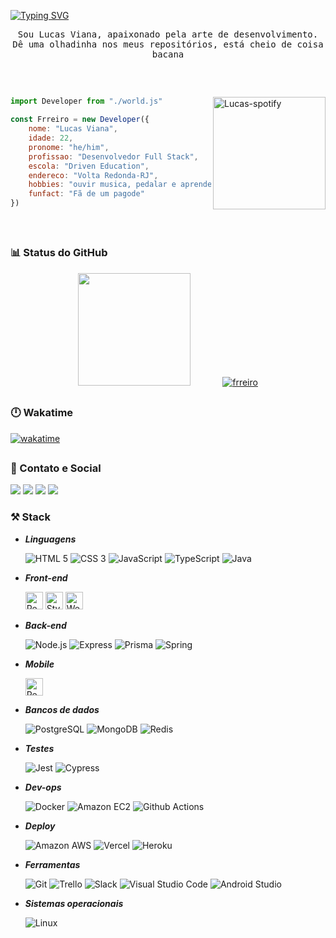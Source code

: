 

[![Typing SVG](https://readme-typing-svg.herokuapp.com?font=Grape+Nuts&size=70&color=247f81&background=FFFFFF00&center=true&vCenter=true&width=1000&height=150&lines=Hello+World+!;Seja+bem-vindo+(a))](https://git.io/typing-svg)

<div align="center">
 <samp>Sou Lucas Viana, apaixonado pela arte de desenvolvimento.
  <br/>Dê uma olhadinha nos meus repositórios, está cheio de coisa bacana
 </samp>
</div>

##
 &nbsp;

<div>
 <a href="https://open.spotify.com/user/31qidjczxezjyrswmiz5effofmai"><img width="180px" align="right" alt="Lucas-spotify" src="https://spotify-github-profile.vercel.app/api/view?uid=31qidjczxezjyrswmiz5effofmai&cover_image=true&theme=default&show_offline=false&background_color=1D6667&interchange=false&bar_color=2ebd37&bar_color_cover=true"/></a>
 </div>


   ```js
   import Developer from "./world.js"
   
   const Frreiro = new Developer({
       nome: "Lucas Viana",
       idade: 22,
       pronome: "he/him",
       profissao: "Desenvolvedor Full Stack",
       escola: "Driven Education",
       endereco: "Volta Redonda-RJ",
       hobbies: "ouvir musica, pedalar e aprender",
       funfact: "Fã de um pagode"
   }) 
   
  
   ```

&nbsp;
 
## 
### 📊 Status do GitHub
 
 <div align="center">
  <img height="180px" src="https://github-readme-stats.vercel.app/api?username=frreiro&show_icons=true&&theme=tokyonight&hide_border=true">
 &nbsp; &nbsp; &nbsp; &nbsp; &nbsp; &nbsp; 
  <a align="right" href="https://github.com/ryo-ma/github-profile-trophy"><img src="https://github-profile-trophy.vercel.app/?username=frreiro&theme=tokyonight&no-frame=true&row=2&column=3&margin-w=15&margin-h=10" alt="frreiro" /></a>
</div>

## 
### 🕛 Wakatime
 
  [![wakatime](https://wakatime.com/badge/user/28e917fb-bdf9-451a-862c-e1dbe97f3940.svg)](https://wakatime.com/@frreiro)

 
## 
### 📱 Contato e Social

 
 <div>
  <a href="mailto:lucasvfv@gmail.com">
   <img  src="https://img.shields.io/badge/-Gmail-%23333?style=for-the-badge&logo=gmail&logoColor=white" target="_blank"></a>
  <a href="https://www.linkedin.com/in/lucas-viana-a37938236/" target="_blank">
   <img src="https://img.shields.io/badge/-LinkedIn-%230077B5?style=for-the-badge&logo=linkedin&logoColor=white" target="_blank"></a> 
  <a href="https://www.instagram.com/ferreirodev/" target="_blank">
   <img src="https://img.shields.io/badge/Instagram-E4405F?style=for-the-badge&logo=instagram&logoColor=white" target="_blank"></a> 
   <a href="https://medium.com/@frreiro" target="_blank">
   <img src="https://img.shields.io/badge/Medium-12100E?style=for-the-badge&logo=medium&logoColor=white" target="_blank"></a> 
</div>



  ### ⚒️ Stack
-   _**Linguagens**_
    <p>
      <img alt="HTML 5" src="https://img.shields.io/static/v1?message=HTML5&logo=HTML5&labelColor=E34F26&color=E34F26&logoColor=white&label=%20&style=for-the-badge">
      <img alt="CSS 3" src="https://img.shields.io/static/v1?message=CSS3&logo=CSS3&  labelColor=2072B6&color=2072B6&logoColor=white&label=%20&style=for-the-badge">
      <img alt="JavaScript" src="https://img.shields.io/static/v1?message=JavaScript&logo=JavaScript&labelColor=F7DF1E&color=F7DF1E&logoColor=black&label=%20&style=for-the-badge">
      <img alt="TypeScript" src="https://img.shields.io/static/v1?message=TypeScript&logo=TypeScript&labelColor=3178C6&color=3178C6&logoColor=white&label=%20&style=for-the-badge">
      <img alt="Java" src="https://img.shields.io/badge/Java-ED8B00?style=for-the-badge&logo=java&logoColor=white">
    </p>

-   _**Front-end**_
    <p>
      <img height="28em" alt="React" src="https://img.shields.io/static/v1?message=ReactJs&logo=react&labelColor=61DAFB&color=61DAFB&logoColor=black&label=%20&style=for-the-badge">
      <img height="28em" alt="Styled-Components" src="https://img.shields.io/static/v1?message=styled-components&logo=styled-components&labelColor=DB7093&color=DB7093&logoColor=white&label=%20&style=for-the-badge">
      <img height="28em" alt="Webpack" src="https://img.shields.io/static/v1?message=Webpack&logo=Webpack&labelColor=8DD6F9&color=8DD6F9&logoColor=4E4E4E&label=%20&style=for-the-badge">
    </p>

-   _**Back-end**_
    <p>
      <img alt="Node.js" src="https://img.shields.io/static/v1?message=Node.js&logo=Node.js&labelColor=339933&color=339933&logoColor=white&label=%20&style=for-the-badge">
      <img alt="Express" src="https://img.shields.io/static/v1?message=Express&logo=Express&labelColor=000000&color=000000&logoColor=white&label=%20&style=for-the-badge">
      <img alt="Prisma" src="https://img.shields.io/static/v1?message=Prisma&logo=Prisma&labelColor=2D3748&color=2D3748&logoColor=white&label=%20&style=for-the-badge">
      <img alt="Spring" src="https://img.shields.io/badge/Spring-6DB33F?style=for-the-badge&logo=spring&logoColor=white">
    </p>
    
-   _**Mobile**_
    <p>
      <img height="28em" alt="React" src="https://img.shields.io/badge/React_Native-20232A?style=for-the-badge&logo=react&logoColor=61DAFB">
    </p>

-   _**Bancos de dados**_
    <p>
      <img alt="PostgreSQL" src="https://img.shields.io/static/v1?message=PostgreSQL&logo=PostgreSQL&labelColor=4169E1&color=4169E1&logoColor=white&label=%20&style=for-the-badge">    
      <img alt="MongoDB" src="https://img.shields.io/static/v1?message=MongoDB&logo=MongoDB&labelColor=47A248&color=47A248&logoColor=white&label=%20&style=for-the-badge">
      <img alt="Redis" src="https://img.shields.io/static/v1?message=Redis&logo=Redis&labelColor=DC382D&color=DC382D&logoColor=white&label=%20&style=for-the-badge">
    </p>

-   _**Testes**_
    <p>
      <img alt="Jest" src="https://img.shields.io/static/v1?message=Jest&logo=jest&labelColor=C21320&color=C21320&logoColor=white&label=%20&style=for-the-badge">
      <img alt="Cypress" src="https://img.shields.io/static/v1?message=Cypress&logo=Cypress&labelColor=17202C&color=17202C&logoColor=white&label=%20&style=for-the-badge">
    </p>

-   _**Dev-ops**_
    <p>
      <img alt="Docker" src="https://img.shields.io/static/v1?message=Docker&logo=Docker&labelColor=2496ED&color=2496ED&logoColor=white&label=%20&style=for-the-badge">
      <img alt="Amazon EC2" src="https://img.shields.io/static/v1?message=Amazon EC2&logo=AmazonEC2&labelColor=FF9900&color=FF9900&logoColor=white&label=%20&style=for-the-badge">
      <img alt="Github Actions" src="https://img.shields.io/static/v1?message=GitHub Actions&logo=GitHubActions&labelColor=2088FF&color=2088FF&logoColor=white&label=%20&style=for-the-badge">
    </p>

-   _**Deploy**_
    <p>
      <img alt="Amazon AWS" src="https://img.shields.io/static/v1?message=Amazon AWS&logo=Amazon AWS&labelColor=232F3E&color=232F3E&logoColor=white&label=%20&style=for-the-badge">
      <img alt="Vercel" src="https://img.shields.io/static/v1?message=Vercel&logo=Vercel&labelColor=000000&color=000000&logoColor=white&label=%20&style=for-the-badge">
      <img alt="Heroku" src="https://img.shields.io/static/v1?message=Heroku&logo=Heroku&labelColor=430098&color=430098&logoColor=white&label=%20&style=for-the-badge">
    </p>

-   _**Ferramentas**_
    <p>
    <img alt="Git" src="https://img.shields.io/static/v1?message=Git&logo=Git&labelColor=F05032&color=F05032&logoColor=white&label=%20&style=for-the-badge">
    <img alt="Trello" src="https://img.shields.io/static/v1?message=Trello&logo=Trello&labelColor=0052CC&color=0052CC&logoColor=white&label=%20&style=for-the-badge">
    <img alt="Slack" src="https://img.shields.io/static/v1?message=Slack&logo=Slack&labelColor=4A204B&color=4A204B&logoColor=white&label=%20&style=for-the-badge">
    <img alt="Visual Studio Code" src="https://img.shields.io/static/v1?message=Visual Studio Code&logo=Visual Studio Code&labelColor=007ACC&color=007ACC&logoColor=white&label=%20&style=for-the-badge">
     <img alt="Android Studio" src="https://img.shields.io/static/v1?message=Android Studio&logo=Android&labelColor=56DF86&color=56DF86&logoColor=white&label=%20&style=for-the-badge">
    </p>

-   _**Sistemas operacionais**_
    <p>
    <img alt="Linux" src="https://img.shields.io/static/v1?message=Linux&logo=Linux&labelColor=FCC624&color=FCC624&logoColor=black&label=%20&style=for-the-badge">
    </p>
